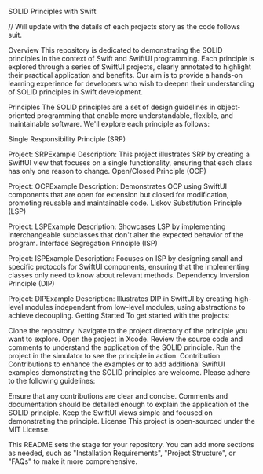 SOLID Principles with Swift

// Will update with the details of each projects story as the code follows suit.

Overview
This repository is dedicated to demonstrating the SOLID principles in the context of Swift and SwiftUI programming. Each principle is explored through a series of SwiftUI projects, clearly annotated to highlight their practical application and benefits. Our aim is to provide a hands-on learning experience for developers who wish to deepen their understanding of SOLID principles in Swift development.

Principles
The SOLID principles are a set of design guidelines in object-oriented programming that enable more understandable, flexible, and maintainable software. We'll explore each principle as follows:

Single Responsibility Principle (SRP)

Project: SRPExample
Description: This project illustrates SRP by creating a SwiftUI view that focuses on a single functionality, ensuring that each class has only one reason to change.
Open/Closed Principle (OCP)

Project: OCPExample
Description: Demonstrates OCP using SwiftUI components that are open for extension but closed for modification, promoting reusable and maintainable code.
Liskov Substitution Principle (LSP)

Project: LSPExample
Description: Showcases LSP by implementing interchangeable subclasses that don't alter the expected behavior of the program.
Interface Segregation Principle (ISP)

Project: ISPExample
Description: Focuses on ISP by designing small and specific protocols for SwiftUI components, ensuring that the implementing classes only need to know about relevant methods.
Dependency Inversion Principle (DIP)

Project: DIPExample
Description: Illustrates DIP in SwiftUI by creating high-level modules independent from low-level modules, using abstractions to achieve decoupling.
Getting Started
To get started with the projects:

Clone the repository.
Navigate to the project directory of the principle you want to explore.
Open the project in Xcode.
Review the source code and comments to understand the application of the SOLID principle.
Run the project in the simulator to see the principle in action.
Contribution
Contributions to enhance the examples or to add additional SwiftUI examples demonstrating the SOLID principles are welcome. Please adhere to the following guidelines:

Ensure that any contributions are clear and concise.
Comments and documentation should be detailed enough to explain the application of the SOLID principle.
Keep the SwiftUI views simple and focused on demonstrating the principle.
License
This project is open-sourced under the MIT License.

This README sets the stage for your repository. You can add more sections as needed, such as "Installation Requirements", "Project Structure", or "FAQs" to make it more comprehensive.
